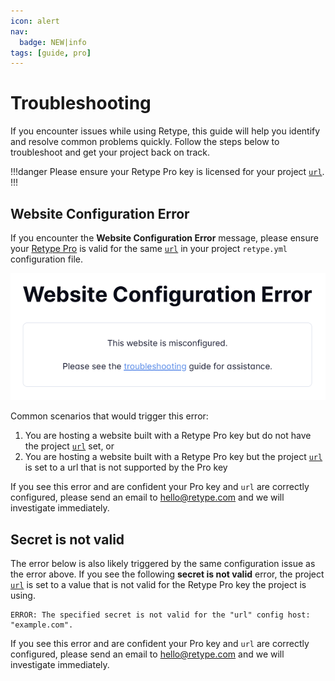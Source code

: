```yaml
---
icon: alert
nav:
  badge: NEW|info
tags: [guide, pro]
---
```

# Troubleshooting

If you encounter issues while using Retype, this guide will help you identify and resolve common problems quickly. Follow the steps below to troubleshoot and get your project back on track.

!!!danger
Please ensure your Retype Pro key is licensed for your project [`url`](/configuration/project.md#url).
!!!

## Website Configuration Error

If you encounter the **Website Configuration Error** message, please ensure your [Retype Pro](/pro/pro.md) is valid for the same [`url`](/configuration/project.md#url) in your project `retype.yml` configuration file. 

![Error message common with mismatched project `url` value to Pro key](/static/website-configuration-error.png)

Common scenarios that would trigger this error:

1. You are hosting a website built with a Retype Pro key but do not have the project [`url`](/configuration/project.md#url) set, or 
1. You are hosting a website built with a Retype Pro key but the project [`url`](/configuration/project.md#url) is set to a url that is not supported by the Pro key

If you see this error and are confident your Pro key and `url` are correctly configured, please send an email to hello@retype.com and we will investigate immediately.

## Secret is not valid

The error below is also likely triggered by the same configuration issue as the error above. If you see the following **secret is not valid** error, the project [`url`](/configuration/project.md#url) is set to a value that is not valid for the Retype Pro key the project is using.

```
ERROR: The specified secret is not valid for the "url" config host: "example.com".
```

If you see this error and are confident your Pro key and `url` are correctly configured, please send an email to hello@retype.com and we will investigate immediately.